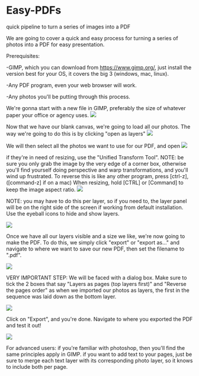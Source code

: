 # Easy-PDFs
quick pipeline to turn a series of images into a PDF

We are going to cover a quick and easy process for turning a series of photos into a PDF for easy presentation.

Prerequisites:

  -GIMP, which you can download from https://www.gimp.org/, just install the version best for your OS, it covers the big 3 (windows, mac, linux).
  
  -Any PDF program, even your web browser will work.
  
  -Any photos you'll be putting through this process.

We're gonna start with a new file in GIMP, preferably the size of whatever paper your office or agency uses.
<img src=https://imgur.com/WoEothL.png>

Now that we have our blank canvas, we're going to load all our photos.  The way we're going to do this is by clicking "open as layers"
<img src=https://imgur.com/G4wjuuu.png>

We will then select all the photos we want to use for our PDF, and open
<img src=https://imgur.com/OXnqGWW.png>

if they're in need of resizing, use the "Unified Transform Tool". NOTE: be sure you only grab the image by the very edge of a corner box, otherwise you'll find yourself doing perspective and warp transformations, and you'll wind up frustrated.  To reverse this is like any other program, press [ctrl-z], ([command-z] if on a mac)
When resizing, hold [CTRL] or [Command] to keep the image aspect ratio.
<img src=https://imgur.com/7alb8eN.png>

NOTE: you may have to do this per layer, so if you need to, the layer panel will be on the right side of the screen if working from default installation.  Use the eyeball icons to hide and show layers.

<img src=https://imgur.com/0pY0JwZ.png>

Once we have all our layers visible and a size we like, we're now going to make the PDF.  To do this, we simply click "export" or "export as..." and navigate to where we want to save our new PDF, then set the filename to "<filename>.pdf".

<img src=https://imgur.com/y8GvNGk.png>

VERY IMPORTANT STEP: We will be faced with a dialog box.  Make sure to tick the 2 boxes that say "Layers as pages (top layers first)" and "Reverse the pages order" as when we imported our photos as layers, the first in the sequence was laid down as the bottom layer.

<img src=https://imgur.com/GxuAZHw.png>

Click on "Export", and you're done.  Navigate to where you exported the PDF and test it out!

<img src=https://imgur.com/ZlU1Xgr.png>

For advanced users: if you're familiar with photoshop, then you'll find the same principles apply in GIMP.  if you want to add text to your pages, just be sure to merge each text layer with its corresponding photo layer, so it knows to include both per page.
